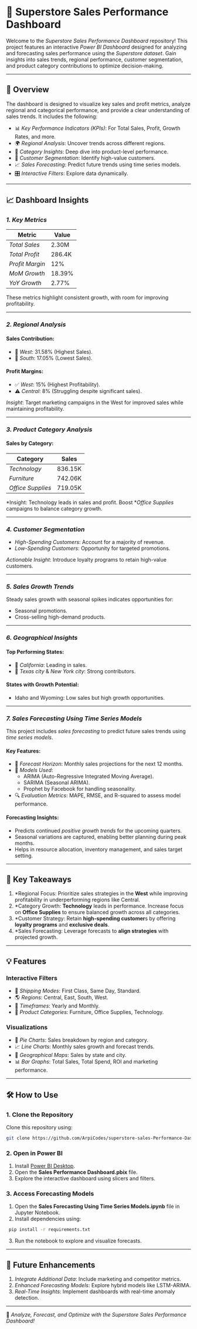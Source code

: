 # 🚀 Superstore Sales Performance Dashboard  

Welcome to the *Superstore Sales Performance Dashboard* repository! This project features an interactive *Power BI Dashboard* designed for analyzing and forecasting sales performance using the *Superstore dataset*. Gain insights into sales trends, regional performance, customer segmentation, and product category contributions to optimize decision-making.  

---

## 🌟 Overview  

The dashboard is designed to visualize key sales and profit metrics, analyze regional and categorical performance, and provide a clear understanding of sales trends. It includes the following: 
- 📊 *Key Performance Indicators (KPIs)*: For Total Sales, Profit, Growth Rates, and more.  
- 🌍 *Regional Analysis*: Uncover trends across different regions.  
- 🛒 *Category Insights*: Deep dive into product-level performance.  
- 👥 *Customer Segmentation*: Identify high-value customers.  
- 📈 *Sales Forecasting*: Predict future trends using time series models.  
- 🎛 *Interactive Filters*: Explore data dynamically.  

---

## 📈 Dashboard Insights  

### *1. Key Metrics*  
| Metric              | Value      |  
|---------------------|------------|  
| *Total Sales*     | 2.30M     |  
| *Total Profit*    | 286.4K    |  
| *Profit Margin*   | 12%        |  
| *MoM Growth*      | 18.39%     |  
| *YoY Growth*      | 2.77%      |  

These metrics highlight consistent growth, with room for improving profitability.  

---

### *2. Regional Analysis*  
#### Sales Contribution:  
- 🏅 *West*: 31.58% (Highest Sales).  
- 🥈 *South*: 17.05% (Lowest Sales).  

#### Profit Margins:  
- ✅ *West*: 15% (Highest Profitability).  
- ⚠ *Central*: 8% (Struggling despite significant sales).  

*Insight*: Target marketing campaigns in the West for improved sales while maintaining profitability.  

---

### *3. Product Category Analysis*  
#### Sales by Category:  
| Category          | Sales       |  
|-------------------|-------------|  
| *Technology*    | 836.15K    |  
| *Furniture*     | 742.06K    |  
| *Office Supplies*| 719.05K    |  

*Insight: Technology leads in sales and profit. Boost **Office Supplies* campaigns to balance category growth.  

---

### *4. Customer Segmentation*  
- *High-Spending Customers*: Account for a majority of revenue.  
- *Low-Spending Customers*: Opportunity for targeted promotions.  

*Actionable Insight*: Introduce loyalty programs to retain high-value customers.  

---

### *5. Sales Growth Trends*  
Steady sales growth with seasonal spikes indicates opportunities for:  
- Seasonal promotions.  
- Cross-selling high-demand products.  

---

### *6. Geographical Insights*  
#### Top Performing States:  
- 🥇 *California*: Leading in sales.  
- 🥈 *Texas city* & *New York city*: Strong contributors.  

#### States with Growth Potential:  
- Idaho and Wyoming: Low sales but high growth opportunities.  

---

### *7. Sales Forecasting Using Time Series Models*  
This project includes *sales forecasting* to predict future sales trends using *time series models*.  

#### Key Features:  
- 📅 *Forecast Horizon*: Monthly sales projections for the next 12 months.  
- 🧠 *Models Used*:  
  - ARIMA (Auto-Regressive Integrated Moving Average).  
  - SARIMA (Seasonal ARIMA).  
  - Prophet by Facebook for handling seasonality.  
- 🔍 *Evaluation Metrics*: MAPE, RMSE, and R-squared to assess model performance.  

#### Forecasting Insights:  
- Predicts continued *positive growth trends* for the upcoming quarters.  
- Seasonal variations are captured, enabling better planning during peak months.  
- Helps in resource allocation, inventory management, and sales target setting.  

---

## 🎯 Key Takeaways  

1. *Regional Focus: Prioritize sales strategies in the **West** while improving profitability in underperforming regions like Central.
2. *Category Growth: **Technology** leads in performance. Increase focus on **Office Supplies** to ensure balanced growth across all categories.  
3. *Customer Strategy: Retain **high-spending customer**s by offering **loyalty programs** and **exclusive deals**. 
4. *Sales Forecasting: Leverage forecasts to **align strategies** with projected growth.
---

## 💡 Features  

### Interactive Filters  
- 🚚 *Shipping Modes*: First Class, Same Day, Standard.  
- 🌎 *Regions*: Central, East, South, West.  
- 📅 *Timeframes*: Yearly and Monthly.  
- 🛒 *Product Categories*: Furniture, Office Supplies, Technology.  

### Visualizations  
- 📌 *Pie Charts*: Sales breakdown by region and category.  
- 📈 *Line Charts*: Monthly sales growth and forecast trends.  
- 📍 *Geographical Maps*: Sales by state and city.  
- 📊 *Bar Graphs*: Total Sales, Total Spend, ROI and marketing performance.  

---

## 🛠 How to Use  

### 1. Clone the Repository  
Clone this repository using:  
```bash  
git clone https://github.com/ArpiCodes/superstore-sales-Performance-Dashboard.git  
```  

### 2. Open in Power BI  
1. Install [Power BI Desktop](https://powerbi.microsoft.com/en-us/desktop/).  
2. Open the **Sales Performance Dashboard.pbix** file.  
3. Explore the interactive dashboard using slicers and filters.  

### 3. Access Forecasting Models  
1. Open the **Sales Forecasting Using Time Series Models.ipynb** file in Jupyter Notebook.  
2. Install dependencies using:  
  ```bash
   pip install -r requirements.txt
  ```
3. Run the notebook to explore and visualize forecasts.  

---

## 🚀 Future Enhancements  

1. *Integrate Additional Data*: Include marketing and competitor metrics.  
2. *Enhanced Forecasting Models*: Explore hybrid models like LSTM-ARIMA.  
3. *Real-Time Insights*: Implement dashboards with real-time anomaly detection.  

---


🌟 *Analyze, Forecast, and Optimize with the Superstore Sales Performance Dashboard!*  

